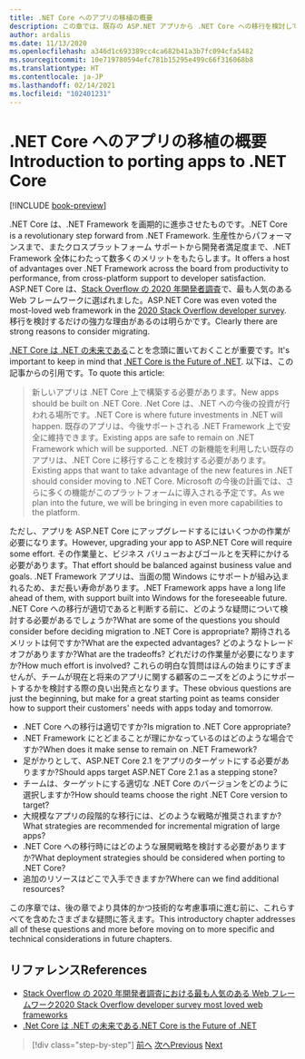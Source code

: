 ```yaml
---
title: .NET Core へのアプリの移植の概要
description: この章では、既存の ASP.NET アプリから .NET Core への移行を検討しているチーム向けの考慮事項の一覧を示します。
author: ardalis
ms.date: 11/13/2020
ms.openlocfilehash: a346d1c693389cc4ca682b41a3b7fc094cfa5482
ms.sourcegitcommit: 10e719780594efc781b15295e499c66f316068b8
ms.translationtype: HT
ms.contentlocale: ja-JP
ms.lasthandoff: 02/14/2021
ms.locfileid: "102401231"
---
```

# <a name="introduction-to-porting-apps-to-net-core"></a><span data-ttu-id="c7780-103">.NET Core へのアプリの移植の概要</span><span class="sxs-lookup"><span data-stu-id="c7780-103">Introduction to porting apps to .NET Core</span></span>

[!INCLUDE [book-preview](../../../includes/book-preview.md)]

<span data-ttu-id="c7780-104">.NET Core は、.NET Framework を画期的に進歩させたものです。</span><span class="sxs-lookup"><span data-stu-id="c7780-104">.NET Core is a revolutionary step forward from .NET Framework.</span></span> <span data-ttu-id="c7780-105">生産性からパフォーマンスまで、またクロスプラットフォーム サポートから開発者満足度まで、.NET Framework 全体にわたって数多くのメリットをもたらします。</span><span class="sxs-lookup"><span data-stu-id="c7780-105">It offers a host of advantages over .NET Framework across the board from productivity to performance, from cross-platform support to developer satisfaction.</span></span> <span data-ttu-id="c7780-106">ASP.NET Core は、[Stack Overflow の 2020 年開発者調査](https://insights.stackoverflow.com/survey/2020#technology-most-loved-dreaded-and-wanted-web-frameworks)で、最も人気のある Web フレームワークに選ばれました。</span><span class="sxs-lookup"><span data-stu-id="c7780-106">ASP.NET Core was even voted the most-loved web framework in the [2020 Stack Overflow developer survey](https://insights.stackoverflow.com/survey/2020#technology-most-loved-dreaded-and-wanted-web-frameworks).</span></span> <span data-ttu-id="c7780-107">移行を検討するだけの強力な理由があるのは明らかです。</span><span class="sxs-lookup"><span data-stu-id="c7780-107">Clearly there are strong reasons to consider migrating.</span></span>

<span data-ttu-id="c7780-108">[.NET Core は .NET の未来である](https://devblogs.microsoft.com/dotnet/net-core-is-the-future-of-net/)ことを念頭に置いておくことが重要です。</span><span class="sxs-lookup"><span data-stu-id="c7780-108">It's important to keep in mind that [.NET Core is the Future of .NET](https://devblogs.microsoft.com/dotnet/net-core-is-the-future-of-net/).</span></span> <span data-ttu-id="c7780-109">以下は、この記事からの引用です。</span><span class="sxs-lookup"><span data-stu-id="c7780-109">To quote this article:</span></span>

> <span data-ttu-id="c7780-110">新しいアプリは .NET Core 上で構築する必要があります。</span><span class="sxs-lookup"><span data-stu-id="c7780-110">New apps should be built on .NET Core.</span></span> <span data-ttu-id="c7780-111">.Net Core は、.NET への今後の投資が行われる場所です。</span><span class="sxs-lookup"><span data-stu-id="c7780-111">.NET Core is where future investments in .NET will happen.</span></span> <span data-ttu-id="c7780-112">既存のアプリは、今後サポートされる .NET Framework 上で安全に維持できます。</span><span class="sxs-lookup"><span data-stu-id="c7780-112">Existing apps are safe to remain on .NET Framework which will be supported.</span></span> <span data-ttu-id="c7780-113">.NET の新機能を利用したい既存のアプリは、.NET Core に移行することを検討する必要があります。</span><span class="sxs-lookup"><span data-stu-id="c7780-113">Existing apps that want to take advantage of the new features in .NET should consider moving to .NET Core.</span></span> <span data-ttu-id="c7780-114">Microsoft の今後の計画では、さらに多くの機能がこのプラットフォームに導入される予定です。</span><span class="sxs-lookup"><span data-stu-id="c7780-114">As we plan into the future, we will be bringing in even more capabilities to the platform.</span></span>

<span data-ttu-id="c7780-115">ただし、アプリを ASP.NET Core にアップグレードするにはいくつかの作業が必要になります。</span><span class="sxs-lookup"><span data-stu-id="c7780-115">However, upgrading your app to ASP.NET Core will require some effort.</span></span> <span data-ttu-id="c7780-116">その作業量と、ビジネス バリューおよびゴールとを天秤にかける必要があります。</span><span class="sxs-lookup"><span data-stu-id="c7780-116">That effort should be balanced against business value and goals.</span></span> <span data-ttu-id="c7780-117">.NET Framework アプリは、当面の間 Windows にサポートが組み込まれるため、まだ長い寿命があります。</span><span class="sxs-lookup"><span data-stu-id="c7780-117">.NET Framework apps have a long life ahead of them, with support built into Windows for the foreseeable future.</span></span> <span data-ttu-id="c7780-118">.NET Core への移行が適切であると判断する前に、どのような疑問について検討する必要があるでしょうか?</span><span class="sxs-lookup"><span data-stu-id="c7780-118">What are some of the questions you should consider before deciding migration to .NET Core is appropriate?</span></span> <span data-ttu-id="c7780-119">期待されるメリットは何ですか?</span><span class="sxs-lookup"><span data-stu-id="c7780-119">What are the expected advantages?</span></span> <span data-ttu-id="c7780-120">どのようなトレードオフがありますか?</span><span class="sxs-lookup"><span data-stu-id="c7780-120">What are the tradeoffs?</span></span> <span data-ttu-id="c7780-121">どれだけの作業量が必要になりますか?</span><span class="sxs-lookup"><span data-stu-id="c7780-121">How much effort is involved?</span></span> <span data-ttu-id="c7780-122">これらの明白な質問はほんの始まりにすぎませんが、チームが現在と将来のアプリに関する顧客のニーズをどのようにサポートするかを検討する際の良い出発点となります。</span><span class="sxs-lookup"><span data-stu-id="c7780-122">These obvious questions are just the beginning, but make for a great starting point as teams consider how to support their customers' needs with apps today and tomorrow.</span></span>

- <span data-ttu-id="c7780-123">.NET Core への移行は適切ですか?</span><span class="sxs-lookup"><span data-stu-id="c7780-123">Is migration to .NET Core appropriate?</span></span>
- <span data-ttu-id="c7780-124">.NET Framework にとどまることが理にかなっているのはどのような場合ですか?</span><span class="sxs-lookup"><span data-stu-id="c7780-124">When does it make sense to remain on .NET Framework?</span></span>
- <span data-ttu-id="c7780-125">足がかりとして、ASP.NET Core 2.1 をアプリのターゲットにする必要がありますか?</span><span class="sxs-lookup"><span data-stu-id="c7780-125">Should apps target ASP.NET Core 2.1 as a stepping stone?</span></span>
- <span data-ttu-id="c7780-126">チームは、ターゲットにする適切な .NET Core のバージョンをどのように選択しますか?</span><span class="sxs-lookup"><span data-stu-id="c7780-126">How should teams choose the right .NET Core version to target?</span></span>
- <span data-ttu-id="c7780-127">大規模なアプリの段階的な移行には、どのような戦略が推奨されますか?</span><span class="sxs-lookup"><span data-stu-id="c7780-127">What strategies are recommended for incremental migration of large apps?</span></span>
- <span data-ttu-id="c7780-128">.NET Core への移行時にはどのような展開戦略を検討する必要がありますか?</span><span class="sxs-lookup"><span data-stu-id="c7780-128">What deployment strategies should be considered when porting to .NET Core?</span></span>
- <span data-ttu-id="c7780-129">追加のリソースはどこで入手できますか?</span><span class="sxs-lookup"><span data-stu-id="c7780-129">Where can we find additional resources?</span></span>

<span data-ttu-id="c7780-130">この序章では、後の章でより具体的かつ技術的な考慮事項に進む前に、これらすべてを含めたさまざまな疑問に答えます。</span><span class="sxs-lookup"><span data-stu-id="c7780-130">This introductory chapter addresses all of these questions and more before moving on to more specific and technical considerations in future chapters.</span></span>

## <a name="references"></a><span data-ttu-id="c7780-131">リファレンス</span><span class="sxs-lookup"><span data-stu-id="c7780-131">References</span></span>

- [<span data-ttu-id="c7780-132">Stack Overflow の 2020 年開発者調査における最も人気のある Web フレームワーク</span><span class="sxs-lookup"><span data-stu-id="c7780-132">2020 Stack Overflow developer survey most loved web frameworks</span></span>](https://insights.stackoverflow.com/survey/2020#technology-most-loved-dreaded-and-wanted-web-frameworks)
- [<span data-ttu-id="c7780-133">.Net Core は .NET の未来である</span><span class="sxs-lookup"><span data-stu-id="c7780-133">.NET Core is the Future of .NET</span></span>](https://devblogs.microsoft.com/dotnet/net-core-is-the-future-of-net/)

>[!div class="step-by-step"]
><span data-ttu-id="c7780-134">[前へ](index.md)
>[次へ](migration-considerations.md)</span><span class="sxs-lookup"><span data-stu-id="c7780-134">[Previous](index.md)
[Next](migration-considerations.md)</span></span>
